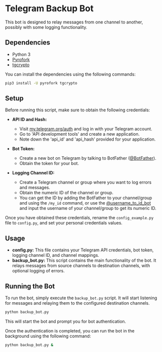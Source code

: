 # Telegram Backup Bot

This bot is designed to relay messages from one channel to another, possibly with some logging functionality.

## Dependencies

- Python 3
- [Pyrofork](https://pyrofork.mayuri.my.id/main/)
- [tgcrypto](https://github.com/pyrogram/tgcrypto)

You can install the dependencies using the following commands:

```bash
pip3 install -U pyrofork tgcrypto
```

## Setup

Before running this script, make sure to obtain the following credentials:

- **API ID and Hash:**
  - Visit [my.telegram.org/auth](https://my.telegram.org/auth) and log in with your Telegram account.
  - Go to 'API development tools' and create a new application.
  - Note down the 'api_id' and 'api_hash' provided for your application.

- **Bot Token:**
  - Create a new bot on Telegram by talking to BotFather ([@BotFather](https://t.me/botfather)).
  - Obtain the token for your bot.

- **Logging Channel ID:**
  - Create a Telegram channel or group where you want to log errors and messages.
  - Obtain the numeric ID of the channel or group.
  - You can get the ID by adding the BotFather to your channel/group and using the `/my_id` command, or use the [@username_to_id_bot](https://t.me/username_to_id_bot) and input the username of your channel/group to get its numeric ID.

Once you have obtained these credentials, rename the `config_example.py` file to `config.py`, and set your personal credentials values.

## Usage

- **config.py:** This file contains your Telegram API credentials, bot token, logging channel ID, and channel mappings.
- **backup_bot.py:** This script contains the main functionality of the bot. It relays messages from source channels to destination channels, with optional logging of errors.

## Running the Bot

To run the bot, simply execute the `backup_bot.py` script. It will start listening for messages and relaying them to the configured destination channels.

```bash
python backup_bot.py
```

This will start the bot and prompt you for bot authentication.

Once the authentication is completed, you can run the bot in the background using the following command:

```bash
python backup_bot.py &
```
